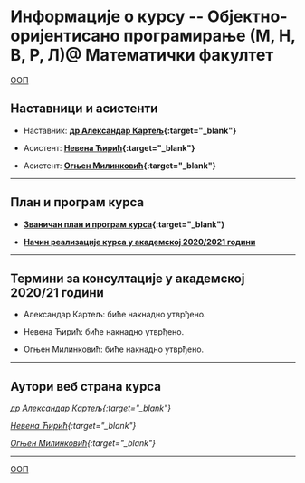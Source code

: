 # Информације о курсу -- Објектно-оријентисано програмирање  (М, Н, В, Р, Л)@ Математички факултет

[ООП](../README.md)

## Наставници и асистенти  

* Наставник: **[др Александар Картељ](http://poincare.matf.bg.ac.rs/~kartelj/){:target="_blank"}**

* Асистент: **[Невена Ћирић](http://poincare.matf.bg.ac.rs/~nevena_ciric){:target="_blank"}**

* Асистент: **[Огњен Милинковић](http://www.matf.bg.ac.rs/p/ognjen-milinkovic/pocetna/){:target="_blank"}**

---

## План и програм курса

* **[Званичан план и програм курса](http://www.math.rs/files/RM04_-_Objektno_orijentisano_programiranje.pdf){:target="_blank"}**

* **[Начин реализације курса у академској 2020/2021 години](Nacin-realizacije-kursa.md)**

---

## Термини за консултације у академској 2020/21 години

* Александар Картељ: биће накнадно утврђено.

* Невена Ћирић: биће накнадно утврђено.

* Огњен Милинковић: биће накнадно утврђено.

---

## Аутори веб страна курса

  *[др Александар Картељ](http://poincare.matf.bg.ac.rs/~kartelj/){:target="_blank"}*

  *[Невена Ћирић](http://poincare.matf.bg.ac.rs/~nevena_ciric){:target="_blank"}*

  *[Огњен Милинковић](http://www.matf.bg.ac.rs/p/ognjen-milinkovic/pocetna/){:target="_blank"}*

---

[ООП](../README.md)
